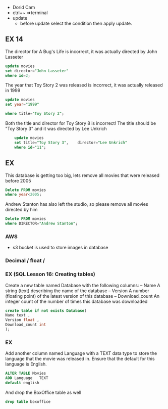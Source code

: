 - Dorid Cam
- ctrl+~  =>terminal
- update
    - before update select the condition then apply update.
## EX 14
The director for A Bug's Life is incorrect, it was actually directed by John Lasseter
```sql
update movies
set director="John Lasseter"
where id=2;
```
The year that Toy Story 2 was released is incorrect, it was actually released in 1999
```sql
update movies
set year="1999"

where title="Toy Story 2";
```
Both the title and director for Toy Story 8 is incorrect! The title should be "Toy Story 3" and it was directed by Lee Unkrich
```sql
    update movies
    set title="Toy Story 3",    director="Lee Unkrich"
    where id="11";

```
## EX 
This database is getting too big, lets remove all movies that were released before 2005
```SQL
Delete FROM movies
where year<2005;
```
Andrew Stanton has also left the studio, so please remove all movies directed by him
```sql
Delete FROM movies
where DIRECTOR="Andrew Stanton";
```

### AWS 
- s3 bucket is used to store images in database

### Decimal / float /
### EX (SQL Lesson 16: Creating tables)
Create a new table named Database with the following columns:
– Name A string (text) describing the name of the database
– Version A number (floating point) of the latest version of this database
– Download_count An integer count of the number of times this database was downloaded
```sql
create table if not exists Database(
Name text ,
Version float ,
Download_count int 
);
```
### EX
Add another column named Language with a TEXT data type to store the language that the movie was released in. Ensure that the default for this language is English.
```sql
ALTER TABLE Movies
ADD Language   TEXT 
default english
```
And drop the BoxOffice table as well 
```sql
drop table boxoffice
```
